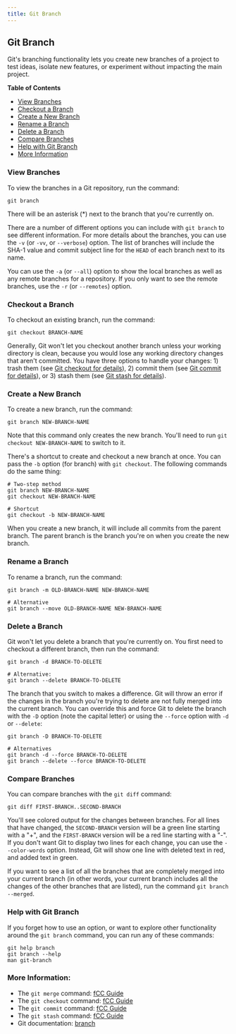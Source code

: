 ```yaml
---
title: Git Branch
---
```


## Git Branch

Git's branching functionality lets you create new branches of a project to test ideas, isolate new features, or experiment without impacting the main project.

**Table of Contents**
- [View Branches](#view-branches)
- [Checkout a Branch](#checkout-a-branch)
- [Create a New Branch](#create-a-new-branch)
- [Rename a Branch](#rename-a-branch)
- [Delete a Branch](#delete-a-branch)
- [Compare Branches](#compare-branches)
- [Help with Git Branch](#help-with-git-branch)
- [More Information](#more-information)

### View Branches <a name="view-branches"></a>
To view the branches in a Git repository, run the command:
```shell
git branch
```

There will be an asterisk (\*) next to the branch that you're currently on.

There are a number of different options you can include with `git branch` to see different information. For more details about the branches, you can use the `-v` (or `-vv`, or `--verbose`) option. The list of branches will include the SHA-1 value and commit subject line for the `HEAD` of each branch next to its name.

You can use the `-a` (or `--all`) option to show the local branches as well as any remote branches for a repository. If you only want to see the remote branches, use the `-r` (or `--remotes`) option.

### Checkout a Branch <a name="checkout-a-branch"></a>
To checkout an existing branch, run the command:
```shell
git checkout BRANCH-NAME
```

Generally, Git won't let you checkout another branch unless your working directory is clean, because you would lose any working directory changes that aren't committed. You have three options to handle your changes: 1) trash them (see <a href='https://guide.freecodecamp.org/git/git-checkout/' target='_blank' rel='nofollow'>Git checkout for details</a>), 2) commit them (see <a href='https://guide.freecodecamp.org/git/git-commit/' target='_blank' rel='nofollow'>Git commit for details</a>), or 3) stash them (see <a href='https://guide.freecodecamp.org/git/git-stash/' target='_blank' rel='nofollow'>Git stash for details</a>).

### Create a New Branch <a name="create-a-new-branch"></a>
To create a new branch, run the command:
```shell
git branch NEW-BRANCH-NAME
```

Note that this command only creates the new branch. You'll need to run `git checkout NEW-BRANCH-NAME` to switch to it.

There's a shortcut to create and checkout a new branch at once. You can pass the `-b` option (for branch) with `git checkout`. The following commands do the same thing:
```shell
# Two-step method
git branch NEW-BRANCH-NAME
git checkout NEW-BRANCH-NAME

# Shortcut
git checkout -b NEW-BRANCH-NAME
```

When you create a new branch, it will include all commits from the parent branch. The parent branch is the branch you're on when you create the new branch.

### Rename a Branch <a name="rename-a-branch"></a>
To rename a branch, run the command:
```shell
git branch -m OLD-BRANCH-NAME NEW-BRANCH-NAME

# Alternative
git branch --move OLD-BRANCH-NAME NEW-BRANCH-NAME
```

### Delete a Branch <a name="delete-a-branch"></a>
Git won't let you delete a branch that you're currently on. You first need to checkout a different branch, then run the command:
```shell
git branch -d BRANCH-TO-DELETE

# Alternative:
git branch --delete BRANCH-TO-DELETE
```

The branch that you switch to makes a difference. Git will throw an error if the changes in the branch you're trying to delete are not fully merged into the current branch. You can override this and force Git to delete the branch with the `-D` option (note the capital letter) or using the `--force` option with `-d` or `--delete`:
```shell
git branch -D BRANCH-TO-DELETE

# Alternatives
git branch -d --force BRANCH-TO-DELETE
git branch --delete --force BRANCH-TO-DELETE
```

### Compare Branches <a name="compare-branches"></a>
You can compare branches with the `git diff` command:
```shell
git diff FIRST-BRANCH..SECOND-BRANCH
```

You'll see colored output for the changes between branches. For all lines that have changed, the `SECOND-BRANCH` version will be a green line starting with a "+", and the `FIRST-BRANCH` version will be a red line starting with a "-". If you don't want Git to display two lines for each change, you can use the `--color-words` option. Instead, Git will show one line with deleted text in red, and added text in green.

If you want to see a list of all the branches that are completely merged into your current branch (in other words, your current branch includes all the changes of the other branches that are listed), run the command `git branch --merged`.

### Help with Git Branch <a name="help-with-git-branch"></a>
If you forget how to use an option, or want to explore other functionality around the `git branch` command, you can run any of these commands:
```shell
git help branch
git branch --help
man git-branch
```

### More Information:  <a name="more-information"></a>
- The `git merge` command: <a href='https://guide.freecodecamp.org/git/git-merge/' target='_blank' rel='nofollow'>fCC Guide</a>
- The `git checkout` command: <a href='https://guide.freecodecamp.org/git/git-checkout/' target='_blank' rel='nofollow'>fCC Guide</a>
- The `git commit` command: <a href='https://guide.freecodecamp.org/git/git-commit/' target='_blank' rel='nofollow'>fCC Guide</a>
- The `git stash` command: <a href='https://guide.freecodecamp.org/git/git-stash/' target='_blank' rel='nofollow'>fCC Guide</a>
- Git documentation: <a href='https://git-scm.com/docs/git-branch' target='_blank' rel='nofollow'>branch</a>
